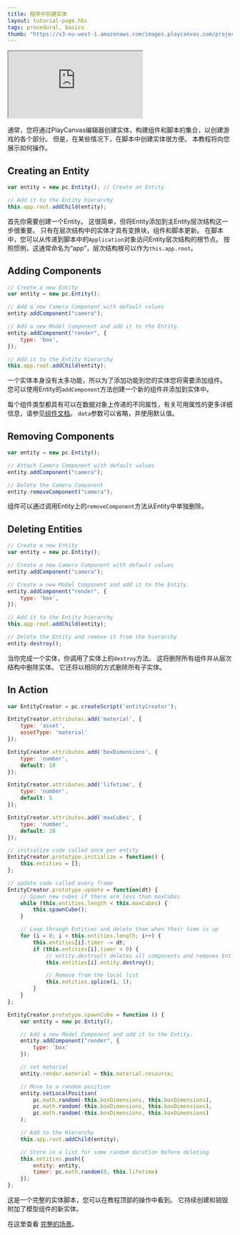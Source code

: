 ```yaml
---
title: 程序中创建实体
layout: tutorial-page.hbs
tags: procedural, basics
thumb: "https://s3-eu-west-1.amazonaws.com/images.playcanvas.com/projects/12/406042/4479BC-image-75.jpg"
---
```


<iframe loading="lazy" src="https://playcanv.as/p/1VjdIY7v/" title="Programmatically Creating Entities"></iframe>

通常，您将通过PlayCanvas编辑器创建实体，构建组件和脚本的集合，以创建游戏的各个部分。 但是，在某些情况下，在脚本中创建实体很方便。 本教程将向您展示如何操作。

## Creating an Entity

```javascript
var entity = new pc.Entity(); // Create an Entity

// Add it to the Entity hierarchy
this.app.root.addChild(entity);
```

首先你需要创建一个Entity。 这很简单，但将Entity添加到主Entity层次结构这一步很重要。 只有在层次结构中的实体才具有变换块，组件和脚本更新。 在脚本中，您可以从传递到脚本中的`Application`对象访问Entity层次结构的根节点。 按照惯例，这通常命名为“app”，层次结构根可以作为`this.app.root`。

## Adding Components

```javascript
// Create a new Entity
var entity = new pc.Entity();

// Add a new Camera Component with default values
entity.addComponent("camera");

// Add a new Model Component and add it to the Entity.
entity.addComponent("render", {
    type: 'box',
});

// Add it to the Entity hierarchy
this.app.root.addChild(entity);
```

一个实体本身没有太多功能，所以为了添加功能到您的实体您将需要添加组件。 您可以使用Entity的`addComponent`方法创建一个新的组件并添加到实体中。

每个组件类型都具有可以在数据对象上传递的不同属性，有关可用属性的更多详细信息，请参见[组件文档][1]。 `data`参数可以省略，并使用默认值。

## Removing Components

```javascript
var entity = new pc.Entity();

// Attach Camera Component with default values
entity.addComponent("camera");

// Delete the Camera Component
entity.removeComponent("camera");
```

组件可以通过调用Entity上的`removeComponent`方法从Entity中单独删除。

## Deleting Entities

```javascript
// Create a new Entity
var entity = new pc.Entity();

// Create a new Camera Component with default values
entity.addComponent("camera");

// Create a new Model Component and add it to the Entity.
entity.addComponent("render", {
    type: 'box',
});

// Add it to the Entity hierarchy
this.app.root.addChild(entity);

// Delete the Entity and remove it from the hierarchy
entity.destroy();
```

当你完成一个实体，你调用了实体上的`destroy`方法。 这将删除所有组件并从层次结构中删除实体。 它还将以相同的方式删除所有子实体。

## In Action

```javascript
var EntityCreator = pc.createScript('entityCreator');

EntityCreator.attributes.add('material', {
    type: 'asset',
    assetType: 'material'
});

EntityCreator.attributes.add('boxDimensions', {
    type: 'number',
    default: 10
});

EntityCreator.attributes.add('lifetime', {
    type: 'number',
    default: 5
});

EntityCreator.attributes.add('maxCubes', {
    type: 'number',
    default: 10
});

// initialize code called once per entity
EntityCreator.prototype.initialize = function() {
    this.entities = [];
};

// update code called every frame
EntityCreator.prototype.update = function(dt) {
    // Spawn new cubes if there are less than maxCubes
    while (this.entities.length < this.maxCubes) {
        this.spawnCube();
    }

    // Loop through Entities and delete them when their time is up
    for (i = 0; i < this.entities.length; i++) {
        this.entities[i].timer -= dt;
        if (this.entities[i].timer < 0) {
            // entity.destroy() deletes all components and removes Entity from the hierarchy
            this.entities[i].entity.destroy();

            // Remove from the local list
            this.entities.splice(i, 1);
        }
    }
};

EntityCreator.prototype.spawnCube = function () {
    var entity = new pc.Entity();

    // Add a new Model Component and add it to the Entity.
    entity.addComponent("render", {
        type: 'box'
    });

    // set material
    entity.render.material = this.material.resource;

    // Move to a random position
    entity.setLocalPosition(
        pc.math.random(-this.boxDimensions, this.boxDimensions),
        pc.math.random(-this.boxDimensions, this.boxDimensions),
        pc.math.random(-this.boxDimensions, this.boxDimensions)
    );

    // Add to the Hierarchy
    this.app.root.addChild(entity);

    // Store in a list for some random duration before deleting
    this.entities.push({
        entity: entity,
        timer: pc.math.random(0, this.lifetime)
    });
};
```

这是一个完整的实体脚本，您可以在教程顶部的操作中看到。 它持续创建和销毁附加了模型组件的新实体。

在这里查看 [完整的场景][2]。

[1]: /user-manual/packs/components/
[2]: https://playcanvas.com/editor/scene/440341
